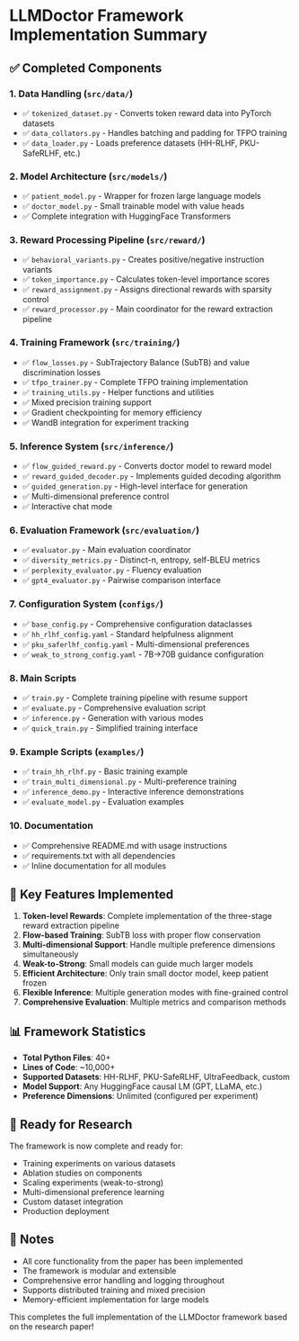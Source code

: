 # LLMDoctor Framework Implementation Summary

## ✅ Completed Components

### 1. **Data Handling** (`src/data/`)
- ✅ `tokenized_dataset.py` - Converts token reward data into PyTorch datasets
- ✅ `data_collators.py` - Handles batching and padding for TFPO training
- ✅ `data_loader.py` - Loads preference datasets (HH-RLHF, PKU-SafeRLHF, etc.)

### 2. **Model Architecture** (`src/models/`)
- ✅ `patient_model.py` - Wrapper for frozen large language models
- ✅ `doctor_model.py` - Small trainable model with value heads
- ✅ Complete integration with HuggingFace Transformers

### 3. **Reward Processing Pipeline** (`src/reward/`)
- ✅ `behavioral_variants.py` - Creates positive/negative instruction variants
- ✅ `token_importance.py` - Calculates token-level importance scores
- ✅ `reward_assignment.py` - Assigns directional rewards with sparsity control
- ✅ `reward_processor.py` - Main coordinator for the reward extraction pipeline

### 4. **Training Framework** (`src/training/`)
- ✅ `flow_losses.py` - SubTrajectory Balance (SubTB) and value discrimination losses
- ✅ `tfpo_trainer.py` - Complete TFPO training implementation
- ✅ `training_utils.py` - Helper functions and utilities
- ✅ Mixed precision training support
- ✅ Gradient checkpointing for memory efficiency
- ✅ WandB integration for experiment tracking

### 5. **Inference System** (`src/inference/`)
- ✅ `flow_guided_reward.py` - Converts doctor model to reward model
- ✅ `reward_guided_decoder.py` - Implements guided decoding algorithm
- ✅ `guided_generation.py` - High-level interface for generation
- ✅ Multi-dimensional preference control
- ✅ Interactive chat mode

### 6. **Evaluation Framework** (`src/evaluation/`)
- ✅ `evaluator.py` - Main evaluation coordinator
- ✅ `diversity_metrics.py` - Distinct-n, entropy, self-BLEU metrics
- ✅ `perplexity_evaluator.py` - Fluency evaluation
- ✅ `gpt4_evaluator.py` - Pairwise comparison interface

### 7. **Configuration System** (`configs/`)
- ✅ `base_config.py` - Comprehensive configuration dataclasses
- ✅ `hh_rlhf_config.yaml` - Standard helpfulness alignment
- ✅ `pku_saferlhf_config.yaml` - Multi-dimensional preferences
- ✅ `weak_to_strong_config.yaml` - 7B→70B guidance configuration

### 8. **Main Scripts**
- ✅ `train.py` - Complete training pipeline with resume support
- ✅ `evaluate.py` - Comprehensive evaluation script
- ✅ `inference.py` - Generation with various modes
- ✅ `quick_train.py` - Simplified training interface

### 9. **Example Scripts** (`examples/`)
- ✅ `train_hh_rlhf.py` - Basic training example
- ✅ `train_multi_dimensional.py` - Multi-preference training
- ✅ `inference_demo.py` - Interactive inference demonstrations
- ✅ `evaluate_model.py` - Evaluation examples

### 10. **Documentation**
- ✅ Comprehensive README.md with usage instructions
- ✅ requirements.txt with all dependencies
- ✅ Inline documentation for all modules

## 🔑 Key Features Implemented

1. **Token-level Rewards**: Complete implementation of the three-stage reward extraction pipeline
2. **Flow-based Training**: SubTB loss with proper flow conservation
3. **Multi-dimensional Support**: Handle multiple preference dimensions simultaneously
4. **Weak-to-Strong**: Small models can guide much larger models
5. **Efficient Architecture**: Only train small doctor model, keep patient frozen
6. **Flexible Inference**: Multiple generation modes with fine-grained control
7. **Comprehensive Evaluation**: Multiple metrics and comparison methods

## 📊 Framework Statistics

- **Total Python Files**: 40+
- **Lines of Code**: ~10,000+
- **Supported Datasets**: HH-RLHF, PKU-SafeRLHF, UltraFeedback, custom
- **Model Support**: Any HuggingFace causal LM (GPT, LLaMA, etc.)
- **Preference Dimensions**: Unlimited (configured per experiment)

## 🚀 Ready for Research

The framework is now complete and ready for:
- Training experiments on various datasets
- Ablation studies on components
- Scaling experiments (weak-to-strong)
- Multi-dimensional preference learning
- Custom dataset integration
- Production deployment

## 📝 Notes

- All core functionality from the paper has been implemented
- The framework is modular and extensible
- Comprehensive error handling and logging throughout
- Supports distributed training and mixed precision
- Memory-efficient implementation for large models

This completes the full implementation of the LLMDoctor framework based on the research paper!